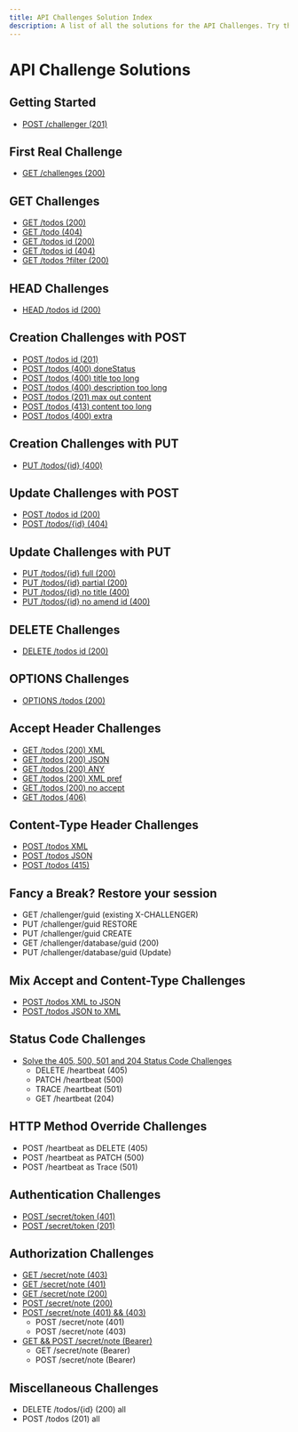 ```yaml
---
title: API Challenges Solution Index
description: A list of all the solutions for the API Challenges. Try them yourself, but if you get stuck, we have instructions and solution videos.
---
```


# API Challenge Solutions

## Getting Started

- [POST /challenger (201)](/apichallenges/solutions/create-session/post-challenger-201)

## First Real Challenge

- [GET /challenges (200)](/apichallenges/solutions/first-challenge/get-challenges-200)

## GET Challenges

- [GET /todos (200)](/apichallenges/solutions/get/get-todos-200)
- [GET /todo (404)](/apichallenges/solutions/get/get-todo-404)
- [GET /todos id (200)](/apichallenges/solutions/get/get-todos-id-200)
- [GET /todos id (404)](/apichallenges/solutions/get/get-todos-id-404)
- [GET /todos ?filter (200)](/apichallenges/solutions/get/get-todos-200-filter)

## HEAD Challenges

- [HEAD /todos id (200)](/apichallenges/solutions/head/head-todos-200)

## Creation Challenges with POST

- [POST /todos id (201)](/apichallenges/solutions/post-create/post-todos-201)
- [POST /todos (400) doneStatus](/apichallenges/solutions/post-create/post-todos-400)
- [POST /todos (400) title too long](/apichallenges/solutions/post-create/post-todos-400-title-too-long)
- [POST /todos (400) description too long](/apichallenges/solutions/post-create/post-todos-400-description-too-long)
- [POST /todos (201) max out content](/apichallenges/solutions/post-create/post-todos-201-max-content)
- [POST /todos (413) content too long](/apichallenges/solutions/post-create/post-todos-413-content-too-long)
- [POST /todos (400) extra](/apichallenges/solutions/post-create/post-todos-400-extra-field)

## Creation Challenges with PUT

- [PUT /todos/{id} (400)](/apichallenges/solutions/put-create/put-todos-400-create)

## Update Challenges with POST

- [POST /todos id (200)](/apichallenges/solutions/post-update/post-todos-id-200)
- [POST /todos/{id} (404)](/apichallenges/solutions/post-update/post-todos-id-404)

## Update Challenges with PUT

- [PUT /todos/{id} full (200)](/apichallenges/solutions/put-update/put-todos-id-200-update-full)
- [PUT /todos/{id} partial (200)](/apichallenges/solutions/put-update/put-todos-id-200-update-partial)
- [PUT /todos/{id} no title (400)](/apichallenges/solutions/put-update/put-todos-id-400-no-title)
- [PUT /todos/{id} no amend id (400)](/apichallenges/solutions/put-update/put-todos-id-400-no-amend-id)

## DELETE Challenges

- [DELETE /todos id (200)](/apichallenges/solutions/delete/delete-todos-id-200)

## OPTIONS Challenges

- [OPTIONS /todos (200)](/apichallenges/solutions/options/options-todos-200)

## Accept Header Challenges

- [GET /todos (200) XML](/apichallenges/solutions/accept-header/get-todos-200-xml)
- [GET /todos (200) JSON](/apichallenges/solutions/accept-header/get-todos-200-json)
- [GET /todos (200) ANY](/apichallenges/solutions/accept-header/get-todos-200-any)
- [GET /todos (200) XML pref](/apichallenges/solutions/accept-header/get-todos-200-xml-pref)
- [GET /todos (200) no accept](/apichallenges/solutions/accept-header/get-todos-200-no-accept)
- [GET /todos (406)](/apichallenges/solutions/accept-header/get-todos-406)

## Content-Type Header Challenges

- [POST /todos XML](/apichallenges/solutions/content-type-header/post-todos-xml)
- [POST /todos JSON](/apichallenges/solutions/content-type-header/post-todos-json)
- [POST /todos (415)](/apichallenges/solutions/content-type-header/post-todos-415)

## Fancy a Break? Restore your session

- GET /challenger/guid (existing X-CHALLENGER)
- PUT /challenger/guid RESTORE
- PUT /challenger/guid CREATE
- GET /challenger/database/guid (200)
- PUT /challenger/database/guid (Update)

## Mix Accept and Content-Type Challenges

- [POST /todos XML to JSON](/apichallenges/solutions/mix-accept-content/post-xml-accept-json)
- [POST /todos JSON to XML](/apichallenges/solutions/mix-accept-content/post-json-accept-xml)

## Status Code Challenges

- [Solve the 405, 500, 501 and 204 Status Code Challenges](/apichallenges/solutions/status-codes/status-codes-405-500-501-204)
  - DELETE /heartbeat (405)
  - PATCH /heartbeat (500)
  - TRACE /heartbeat (501)
  - GET /heartbeat (204)

## HTTP Method Override Challenges

- POST /heartbeat as DELETE (405)
- POST /heartbeat as PATCH (500)
- POST /heartbeat as Trace (501)

## Authentication Challenges

- [POST /secret/token (401)](/apichallenges/solutions/authentication/post-secret-401)
- [POST /secret/token (201)](/apichallenges/solutions/authentication/post-secret-201)

## Authorization Challenges

- [GET /secret/note (403)](/apichallenges/solutions/authorization/get-secret-note-403)
- [GET /secret/note (401)](/apichallenges/solutions/authorization/get-secret-note-401)
- [GET /secret/note (200)](/apichallenges/solutions/authorization/get-secret-note-200)
- [POST /secret/note (200)](/apichallenges/solutions/authorization/post-secret-note-200)
- [POST /secret/note (401) && (403)](/apichallenges/solutions/authorization/post-secret-note-401-403)
  - POST /secret/note (401)
  - POST /secret/note (403)
- [GET && POST /secret/note (Bearer)](/apichallenges/solutions/authorization/get-post-secret-note-bearer)
  - GET /secret/note (Bearer)
  - POST /secret/note (Bearer)

## Miscellaneous Challenges

- DELETE /todos/{id} (200) all
- POST /todos (201) all